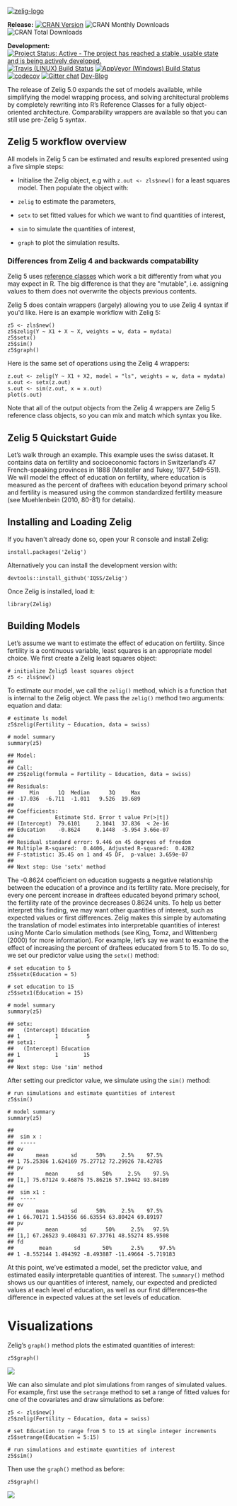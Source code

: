 <!-- README.md is generated from README.Rmd. Please edit that file -->
[![zelig-logo](man/figures/zelig.png)](http://zeligproject.org)

<!--- Badges ----->
**Release:** [![CRAN
Version](http://www.r-pkg.org/badges/version/Zelig)](http://cran.r-project.org/package=Zelig)
![CRAN Monthly
Downloads](http://cranlogs.r-pkg.org/badges/last-month/Zelig) ![CRAN
Total Downloads](http://cranlogs.r-pkg.org/badges/grand-total/Zelig)

**Development:** [![Project Status: Active - The project has reached a
stable, usable state and is being actively
developed.](http://www.repostatus.org/badges/latest/active.svg)](http://www.repostatus.org/#active)
[![Travis (LINUX) Build
Status](https://travis-ci.org/IQSS/Zelig.svg?branch=master)](https://travis-ci.org/IQSS/Zelig)
[![AppVeyor (Windows) Build
Status](https://ci.appveyor.com/api/projects/status/github/IQSS/Zelig?branch=master&svg=true)](https://ci.appveyor.com/project/IQSS/Zelig)
[![codecov](https://codecov.io/gh/IQSS/Zelig/branch/master/graph/badge.svg)](https://codecov.io/gh/IQSS/Zelig)
[![Gitter
chat](https://badges.gitter.im/Zelig-dev/gitter.png)](https://gitter.im/Zelig-dev/Lobby?utm_source=share-link&utm_medium=link&utm_campaign=share-link)
[Dev-Blog](https://medium.com/zelig-dev)

The release of Zelig 5.0 expands the set of models available, while
simplifying the model wrapping process, and solving architectural
problems by completely rewriting into R’s Reference Classes for a fully
object-oriented architecture. Comparability wrappers are available so
that you can still use pre-Zelig 5 syntax.

Zelig 5 workflow overview
-------------------------

All models in Zelig 5 can be estimated and results explored presented
using a five simple steps:

-   Initialise the Zelig object, e.g with `z.out <- zls$new()` for a
    least squares model. Then populate the object with:

-   `zelig` to estimate the parameters,

-   `setx` to set fitted values for which we want to find quantities of
    interest,

-   `sim` to simulate the quantities of interest,

-   `graph` to plot the simulation results.

### Differences from Zelig 4 and backwards compatability

Zelig 5 uses [reference classes](http://adv-r.had.co.nz/R5.html) which
work a bit differently from what you may expect in R. The big difference
is that they are "mutable", i.e. assigning values to them does not
overwrite the objects previous contents.

Zelig 5 does contain wrappers (largely) allowing you to use Zelig 4
syntax if you'd like. Here is an example workflow with Zelig 5:

    z5 <- zls$new()
    z5$zelig(Y ~ X1 + X ~ X, weights = w, data = mydata)
    z5$setx()
    z5$sim()
    z5$graph()

Here is the same set of operations using the Zelig 4 wrappers:

    z.out <- zelig(Y ~ X1 + X2, model = "ls", weights = w, data = mydata)
    x.out <- setx(z.out)
    s.out <- sim(z.out, x = x.out)
    plot(s.out)

Note that all of the output objects from the Zelig 4 wrappers are Zelig
5 reference class objects, so you can mix and match which syntax you
like.

Zelig 5 Quickstart Guide
------------------------

Let’s walk through an example. This example uses the swiss dataset. It
contains data on fertility and socioeconomic factors in Switzerland’s 47
French-speaking provinces in 1888 (Mosteller and Tukey, 1977, 549-551).
We will model the effect of education on fertility, where education is
measured as the percent of draftees with education beyond primary school
and fertility is measured using the common standardized fertility
measure (see Muehlenbein (2010, 80-81) for details).

Installing and Loading Zelig
----------------------------

If you haven't already done so, open your R console and install Zelig:

    install.packages('Zelig')

Alternatively you can install the development version with:

    devtools::install_github('IQSS/Zelig')

Once Zelig is installed, load it:

    library(Zelig)

Building Models
---------------

Let’s assume we want to estimate the effect of education on fertility.
Since fertility is a continuous variable, least squares is an
appropriate model choice. We first create a Zelig least squares object:

    # initialize Zelig5 least squares object
    z5 <- zls$new()

To estimate our model, we call the `zelig()` method, which is a function
that is internal to the Zelig object. We pass the `zelig()` method two
arguments: equation and data:

    # estimate ls model
    z5$zelig(Fertility ~ Education, data = swiss)

    # model summary
    summary(z5)

    ## Model:
    ##
    ## Call:
    ## z5$zelig(formula = Fertility ~ Education, data = swiss)
    ##
    ## Residuals:
    ##     Min      1Q  Median      3Q     Max
    ## -17.036  -6.711  -1.011   9.526  19.689
    ##
    ## Coefficients:
    ##             Estimate Std. Error t value Pr(>|t|)
    ## (Intercept)  79.6101     2.1041  37.836  < 2e-16
    ## Education    -0.8624     0.1448  -5.954 3.66e-07
    ##
    ## Residual standard error: 9.446 on 45 degrees of freedom
    ## Multiple R-squared:  0.4406, Adjusted R-squared:  0.4282
    ## F-statistic: 35.45 on 1 and 45 DF,  p-value: 3.659e-07
    ##
    ## Next step: Use 'setx' method

The -0.8624 coefficient on education suggests a negative relationship
between the education of a province and its fertility rate. More
precisely, for every one percent increase in draftees educated beyond
primary school, the fertility rate of the province decreases 0.8624
units. To help us better interpret this finding, we may want other
quantities of interest, such as expected values or first differences.
Zelig makes this simple by automating the translation of model estimates
into interpretable quantities of interest using Monte Carlo simulation
methods (see King, Tomz, and Wittenberg (2000) for more information).
For example, let’s say we want to examine the effect of increasing the
percent of draftees educated from 5 to 15. To do so, we set our
predictor value using the `setx()` method:

    # set education to 5
    z5$setx(Education = 5)

    # set education to 15
    z5$setx1(Education = 15)

    # model summary
    summary(z5)

    ## setx:
    ##   (Intercept) Education
    ## 1           1         5
    ## setx1:
    ##   (Intercept) Education
    ## 1           1        15
    ##
    ## Next step: Use 'sim' method

After setting our predictor value, we simulate using the `sim()` method:

    # run simulations and estimate quantities of interest
    z5$sim()

    # model summary
    summary(z5)

    ##
    ##  sim x :
    ##  -----
    ## ev
    ##       mean       sd      50%     2.5%    97.5%
    ## 1 75.25386 1.624169 75.27712 72.29926 78.42785
    ## pv
    ##          mean      sd      50%     2.5%    97.5%
    ## [1,] 75.67124 9.46876 75.86216 57.19442 93.84189
    ##
    ##  sim x1 :
    ##  -----
    ## ev
    ##       mean       sd      50%     2.5%    97.5%
    ## 1 66.70171 1.543556 66.63554 63.80424 69.89197
    ## pv
    ##          mean       sd      50%     2.5%   97.5%
    ## [1,] 67.26523 9.408431 67.37761 48.55274 85.9508
    ## fd
    ##        mean       sd       50%      2.5%     97.5%
    ## 1 -8.552144 1.494392 -8.493887 -11.49664 -5.719183

At this point, we’ve estimated a model, set the predictor value, and
estimated easily interpretable quantities of interest. The `summary()`
method shows us our quantities of interest, namely, our expected and
predicted values at each level of education, as well as our first
differences–the difference in expected values at the set levels of
education.

Visualizations
==============

Zelig’s `graph()` method plots the estimated quantities of interest:

    z5$graph()

![](man/figures/example_plot_graph-1.png)

We can also simulate and plot simulations from ranges of simulated
values. For example, first use the `setrange` method to set a range of
fitted values for one of the covariates and draw simulations as before:

    z5 <- zls$new()
    z5$zelig(Fertility ~ Education, data = swiss)

    # set Education to range from 5 to 15 at single integer increments
    z5$setrange(Education = 5:15)

    # run simulations and estimate quantities of interest
    z5$sim()

Then use the `graph()` method as before:

    z5$graph()

![](man/figures/example_plot_ci_plot-1.png)
